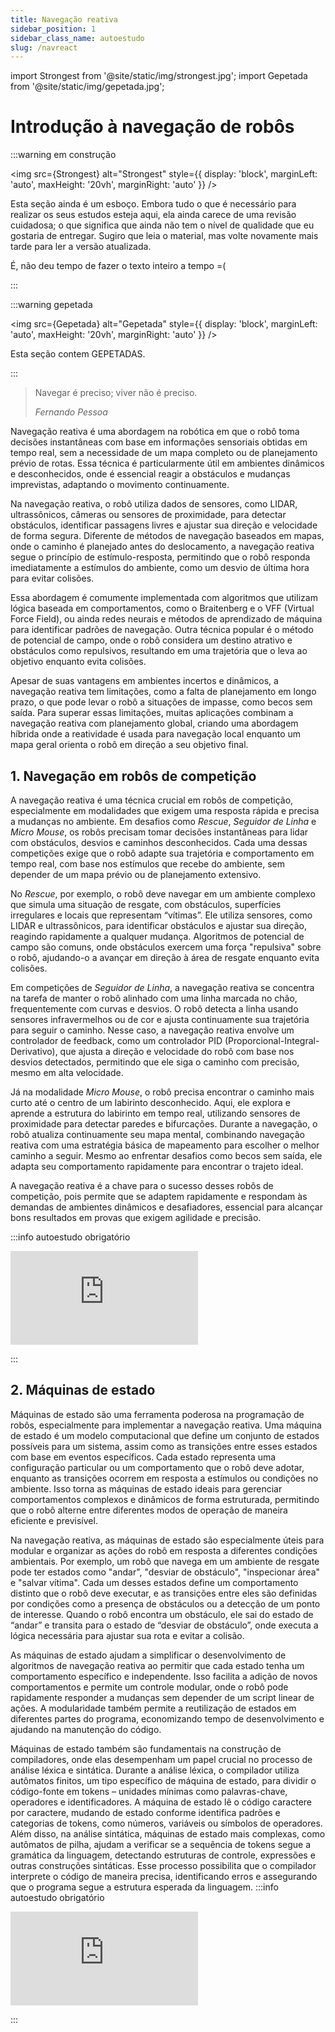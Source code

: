 ```yaml
---
title: Navegação reativa
sidebar_position: 1
sidebar_class_name: autoestudo
slug: /navreact
---
```


import Strongest from '@site/static/img/strongest.jpg';
import Gepetada from '@site/static/img/gepetada.jpg';

# Introdução à navegação de robôs

:::warning em construção

<img 
  src={Strongest}
  alt="Strongest" 
  style={{ 
    display: 'block',
    marginLeft: 'auto',
    maxHeight: '20vh',
    marginRight: 'auto'
  }} 
/>
<br/>

Esta seção ainda é um esboço. Embora tudo o que é necessário para realizar os
seus estudos esteja aqui, ela ainda carece de uma revisão cuidadosa; o que
significa que ainda não tem o nível de qualidade que eu gostaria de entregar.
Sugiro que leia o material, mas volte novamente mais tarde para ler a versão
atualizada.

É, não deu tempo de fazer o texto inteiro a tempo =(

:::

:::warning gepetada

<img 
  src={Gepetada}
  alt="Gepetada" 
  style={{ 
    display: 'block',
    marginLeft: 'auto',
    maxHeight: '20vh',
    marginRight: 'auto'
  }} 
/>
<br/>

Esta seção contem GEPETADAS.

:::


> Navegar é preciso; viver não é preciso.
>
> *Fernando Pessoa*

Navegação reativa é uma abordagem na robótica em que o robô toma decisões
instantâneas com base em informações sensoriais obtidas em tempo real, sem a
necessidade de um mapa completo ou de planejamento prévio de rotas. Essa
técnica é particularmente útil em ambientes dinâmicos e desconhecidos, onde é
essencial reagir a obstáculos e mudanças imprevistas, adaptando o movimento
continuamente.

Na navegação reativa, o robô utiliza dados de sensores, como LIDAR,
ultrassônicos, câmeras ou sensores de proximidade, para detectar obstáculos,
identificar passagens livres e ajustar sua direção e velocidade de forma
segura. Diferente de métodos de navegação baseados em mapas, onde o caminho é
planejado antes do deslocamento, a navegação reativa segue o princípio de
estímulo-resposta, permitindo que o robô responda imediatamente a estímulos do
ambiente, como um desvio de última hora para evitar colisões.

Essa abordagem é comumente implementada com algoritmos que utilizam lógica
baseada em comportamentos, como o Braitenberg e o VFF (Virtual Force Field), ou
ainda redes neurais e métodos de aprendizado de máquina para identificar
padrões de navegação. Outra técnica popular é o método de potencial de campo,
onde o robô considera um destino atrativo e obstáculos como repulsivos,
resultando em uma trajetória que o leva ao objetivo enquanto evita colisões.

Apesar de suas vantagens em ambientes incertos e dinâmicos, a navegação reativa
tem limitações, como a falta de planejamento em longo prazo, o que pode levar o
robô a situações de impasse, como becos sem saída. Para superar essas
limitações, muitas aplicações combinam a navegação reativa com planejamento
global, criando uma abordagem híbrida onde a reatividade é usada para navegação
local enquanto um mapa geral orienta o robô em direção a seu objetivo final.

## 1. Navegação em robôs de competição

A navegação reativa é uma técnica crucial em robôs de competição, especialmente
em modalidades que exigem uma resposta rápida e precisa a mudanças no ambiente.
Em desafios como *Rescue*, *Seguidor de Linha* e *Micro Mouse*, os robôs
precisam tomar decisões instantâneas para lidar com obstáculos, desvios e
caminhos desconhecidos. Cada uma dessas competições exige que o robô adapte sua
trajetória e comportamento em tempo real, com base nos estímulos que recebe do
ambiente, sem depender de um mapa prévio ou de planejamento extensivo.

No *Rescue*, por exemplo, o robô deve navegar em um ambiente complexo que
simula uma situação de resgate, com obstáculos, superfícies irregulares e
locais que representam “vítimas”. Ele utiliza sensores, como LIDAR e
ultrassônicos, para identificar obstáculos e ajustar sua direção, reagindo
rapidamente a qualquer mudança. Algoritmos de potencial de campo são comuns,
onde obstáculos exercem uma força "repulsiva" sobre o robô, ajudando-o a
avançar em direção à área de resgate enquanto evita colisões.

Em competições de *Seguidor de Linha*, a navegação reativa se concentra na
tarefa de manter o robô alinhado com uma linha marcada no chão, frequentemente
com curvas e desvios. O robô detecta a linha usando sensores infravermelhos ou
de cor e ajusta continuamente sua trajetória para seguir o caminho. Nesse caso,
a navegação reativa envolve um controlador de feedback, como um controlador PID
(Proporcional-Integral-Derivativo), que ajusta a direção e velocidade do robô
com base nos desvios detectados, permitindo que ele siga o caminho com
precisão, mesmo em alta velocidade.

Já na modalidade *Micro Mouse*, o robô precisa encontrar o caminho mais curto
até o centro de um labirinto desconhecido. Aqui, ele explora e aprende a
estrutura do labirinto em tempo real, utilizando sensores de proximidade para
detectar paredes e bifurcações. Durante a navegação, o robô atualiza
continuamente seu mapa mental, combinando navegação reativa com uma estratégia
básica de mapeamento para escolher o melhor caminho a seguir. Mesmo ao
enfrentar desafios como becos sem saída, ele adapta seu comportamento
rapidamente para encontrar o trajeto ideal.

A navegação reativa é a chave para o sucesso desses robôs de competição, pois
permite que se adaptem rapidamente e respondam às demandas de ambientes
dinâmicos e desafiadores, essencial para alcançar bons resultados em provas que
exigem agilidade e precisão.

:::info autoestudo obrigatório

<div style={{ textAlign: 'center' }}>
    <iframe 
        style={{
            display: 'block',
            margin: 'auto',
            width: '100%',
            height: '50vh',
        }}
        src="https://www.youtube.com/embed/ZMQbHMgK2rw" 
        frameborder="0" 
        allowFullScreen>
    </iframe>
</div>

:::

## 2. Máquinas de estado

Máquinas de estado são uma ferramenta poderosa na programação de robôs,
especialmente para implementar a navegação reativa. Uma máquina de estado é um
modelo computacional que define um conjunto de estados possíveis para um
sistema, assim como as transições entre esses estados com base em eventos
específicos. Cada estado representa uma configuração particular ou um
comportamento que o robô deve adotar, enquanto as transições ocorrem em
resposta a estímulos ou condições no ambiente. Isso torna as máquinas de estado
ideais para gerenciar comportamentos complexos e dinâmicos de forma
estruturada, permitindo que o robô alterne entre diferentes modos de operação
de maneira eficiente e previsível.

Na navegação reativa, as máquinas de estado são especialmente úteis para
modular e organizar as ações do robô em resposta a diferentes condições
ambientais. Por exemplo, um robô que navega em um ambiente de resgate pode ter
estados como "andar", "desviar de obstáculo", "inspecionar área" e "salvar
vítima". Cada um desses estados define um comportamento distinto que o robô
deve executar, e as transições entre eles são definidas por condições como a
presença de obstáculos ou a detecção de um ponto de interesse. Quando o robô
encontra um obstáculo, ele sai do estado de “andar” e transita para o estado de
“desviar de obstáculo”, onde executa a lógica necessária para ajustar sua rota
e evitar a colisão.

As máquinas de estado ajudam a simplificar o desenvolvimento de algoritmos de
navegação reativa ao permitir que cada estado tenha um comportamento específico
e independente. Isso facilita a adição de novos comportamentos e permite um
controle modular, onde o robô pode rapidamente responder a mudanças sem
depender de um script linear de ações. A modularidade também permite a
reutilização de estados em diferentes partes do programa, economizando tempo de
desenvolvimento e ajudando na manutenção do código.

Máquinas de estado também são fundamentais na construção de compiladores, onde
elas desempenham um papel crucial no processo de análise léxica e sintática.
Durante a análise léxica, o compilador utiliza autômatos finitos, um tipo
específico de máquina de estado, para dividir o código-fonte em tokens –
unidades mínimas como palavras-chave, operadores e identificadores. A máquina
de estado lê o código caractere por caractere, mudando de estado conforme
identifica padrões e categorias de tokens, como números, variáveis ou símbolos
de operadores. Além disso, na análise sintática, máquinas de estado mais
complexas, como autômatos de pilha, ajudam a verificar se a sequência de tokens
segue a gramática da linguagem, detectando estruturas de controle, expressões e
outras construções sintáticas. Esse processo possibilita que o compilador
interprete o código de maneira precisa, identificando erros e assegurando que o
programa segue a estrutura esperada da linguagem.
:::info autoestudo obrigatório

<div style={{ textAlign: 'center' }}>
    <iframe 
        style={{
            display: 'block',
            margin: 'auto',
            width: '100%',
            height: '50vh',
        }}
        src="https://www.youtube.com/embed/kb-Ww8HaHuE" 
        frameborder="0" 
        allowFullScreen>
    </iframe>
</div>

:::

